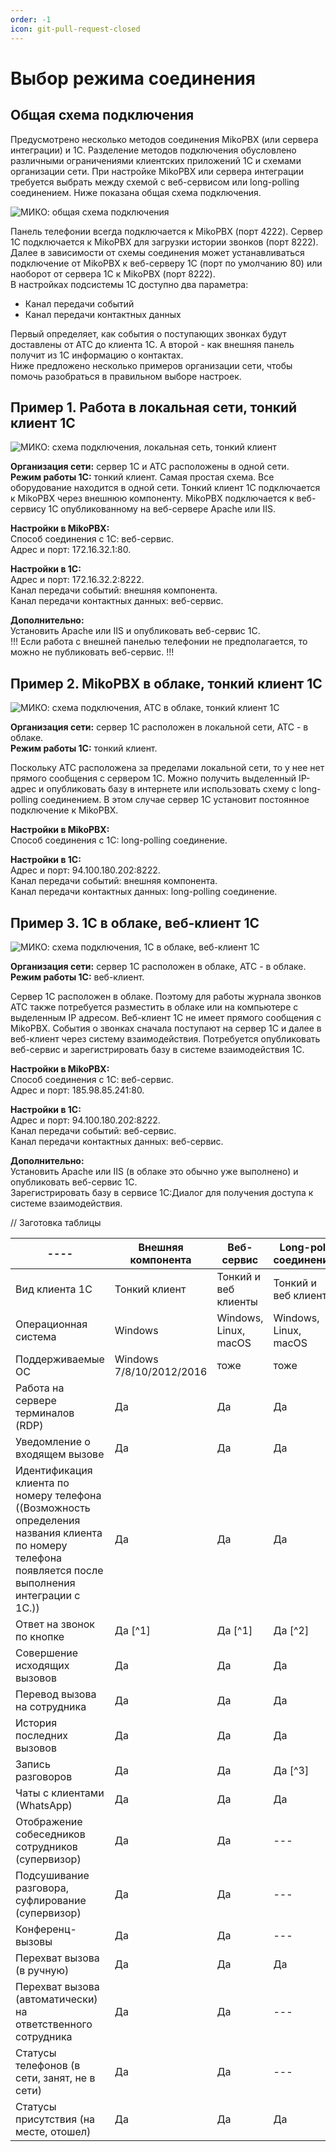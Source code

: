 ```yaml
---
order: -1
icon: git-pull-request-closed
---
```


# Выбор режима соединения
## Общая схема подключения
Предусмотрено несколько методов соединения MikoPBX (или сервера интеграции) и 1С. Разделение методов подключения обусловлено различными ограничениями клиентских приложений 1С и схемами организации сети. При настройке MikoPBX или сервера интеграции требуется выбрать между схемой с веб-сервисом или long-polling соединением. Ниже показана общая схема подключения.

<img class="miko-shadow"  
    src="/assets/root-guides/select-connection-mode/sposob_0.png"
    alt="МИКО: общая схема подключения"
/> 

Панель телефонии всегда подключается к MikoPBX (порт 4222). Сервер 1С подключается к MikoPBX для загрузки истории звонков (порт 8222). Далее в зависимости от схемы соединения может устанавливаться подключение от MikoPBX к веб-серверу 1С (порт по умолчанию 80) или наоборот от сервера 1С к MikoPBX (порт 8222).  
В настройках подсистемы 1С доступно два параметра:
- Канал передачи событий
- Канал передачи контактных данных  

Первый определяет, как события о поступающих звонках будут доставлены от АТС до клиента 1С. А второй - как внешняя панель получит из 1С информацию о контактах.  
Ниже предложено несколько примеров организации сети, чтобы помочь разобраться в правильном выборе настроек.

## Пример 1. Работа в локальная сети, тонкий клиент 1С

<img class="miko-shadow"  
    src="/assets/root-guides/select-connection-mode/sposob_1.png"
    alt="МИКО: схема подключения, локальная сеть, тонкий клиент"
/> 

**Организация сети:** сервер 1С и АТС расположены в одной сети.  
**Режим работы 1С:** тонкий клиент.
Самая простая схема. Все оборудование находится в одной сети. Тонкий клиент 1С подключается к MikoPBX через внешнюю компоненту. MikoPBX подключается к веб-сервису 1С опубликованному на веб-сервере Apache или IIS.  

**Настройки в MikoPBX:**  
Способ соединения с 1С: веб-сервис.  
Адрес и порт: 172.16.32.1:80.  

**Настройки в 1С:**  
Адрес и порт: 172.16.32.2:8222.  
Канал передачи событий: внешняя компонента.  
Канал передачи контактных данных: веб-сервис.

**Дополнительно:**  
Установить Apache или IIS и опубликовать веб-сервис 1С.  
!!!
Если работа с внешней панелью телефонии не предполагается, то можно не публиковать веб-сервис.
!!!

## Пример 2. MikoPBX в облаке, тонкий клиент 1С

<img class="miko-shadow"  
    src="/assets/root-guides/select-connection-mode/sposob_2.png"
    alt="МИКО: схема подключения, АТС в облаке, тонкий клиент 1С"
/> 

**Организация сети:** сервер 1С расположен в локальной сети, АТС - в облаке.  
**Режим работы 1С:** тонкий клиент.  

Поскольку АТС расположена за пределами локальной сети, то у нее нет прямого сообщения с сервером 1С. Можно получить выделенный IP-адрес и опубликовать базу в интернете или использовать схему с long-polling соединением. В этом случае сервер 1С установит постоянное подключение к MikoPBX.  

**Настройки в MikoPBX:**  
Способ соединения с 1С: long-polling соединение.  

**Настройки в 1С:**  
Адрес и порт: 94.100.180.202:8222.  
Канал передачи событий: внешняя компонента.  
Канал передачи контактных данных: long-polling соединение.  

## Пример 3. 1С в облаке, веб-клиент 1С

<img class="miko-shadow"  
    src="/assets/root-guides/select-connection-mode/sposob_3.png"
    alt="МИКО: схема подключения, 1С в облаке, веб-клиент 1С"
/> 

**Организация сети:** сервер 1С расположен в облаке, АТС - в облаке.  
**Режим работы 1С:** веб-клиент.  

Сервер 1С расположен в облаке. Поэтому для работы журнала звонков АТС также потребуется разместить в облаке или на компьютере с выделенным IP адресом. Веб-клиент 1С не имеет прямого сообщения с MikoPBX. События о звонках сначала поступают на сервер 1С и далее в веб-клиент через систему взаимодействия. Потребуется опубликовать веб-сервис и зарегистрировать базу в системе взаимодействия 1С.  

**Настройки в MikoPBX:**  
Способ соединения с 1С: веб-сервис.  
Адрес и порт: 185.98.85.241:80.  

**Настройки в 1С:**  
Адрес и порт: 94.100.180.202:8222.  
Канал передачи событий: веб-сервис.  
Канал передачи контактных данных: веб-сервис.  

**Дополнительно:**  
Установить Apache или IIS (в облаке это обычно уже выполнено) и опубликовать веб-сервис 1С.  
Зарегистрировать базу в сервисе 1С:Диалог для получения доступа к системе взаимодействия.  

// Заготовка таблицы

| ---- | Внешняя компонента       | Веб-сервис | Long-poll соединение  |
|---------|--------------------------|----------------------|-----------------------|
| Вид клиента 1С | Тонкий клиент            | Тонкий и веб клиенты | Тонкий и веб клиенты |
| Операционная система | Windows | Windows, Linux, macOS | Windows, Linux, macOS |
| Поддерживаемые ОС | Windows 7/8/10/2012/2016 | тоже                 | тоже                  |
| Работа на сервере терминалов (RDP) | Да                       | Да                   | Да                    |
| Уведомление о входящем вызове | Да                       | Да                   | Да                    |
| Идентификация клиента по номеру телефона ((Возможность определения названия клиента по номеру телефона появляется после выполнения интеграции с 1С.)) | Да                       | Да                   | Да                    |
| Ответ на звонок по кнопке | Да [^1]                  | Да [^1]              | Да [^2]               |
| Совершение исходящих вызовов | Да                       | Да                   | Да                    |
| Перевод вызова на сотрудника | Да                       | Да                   | Да                    |
| История последних вызовов | Да                       | Да                   | Да                    |
| Запись разговоров | Да                       | Да                   | Да [^3]               |
| Чаты с клиентами (WhatsApp) | Да                       | Да                   | Да                    |
| Отображение собеседников сотрудников (супервизор) | Да                       | Да                   | ---                   |
| Подсушивание разговора, суфлирование (супервизор) | Да                       | Да                   | ---                   |
| Конференц-вызовы | Да                       | Да                   | ---                   |
| Перехват вызова (в ручную) | Да                       | Да                   | Да                    |
| Перехват вызова (автоматически) на ответственного сотрудника | Да                       | Да                   | ---                   |
| Статусы телефонов (в сети, занят, не в сети) | Да                       | Да                   | ---                   |
| Статусы присутствия (на месте, отошел) | Да                       | Да                   | Да                    |